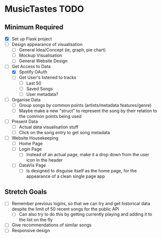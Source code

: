 # MusicTastes TODO

## Minimum Required

- [X] Set up Flask project
- [ ] Design appearance of visualisation
  - [ ] General Idea/Concept (ie, graph, pie chart)
  - [ ] Mockup Visualisation
  - [ ] General Website Design
- [ ] Get Access to Data
  - [X] Spotify OAuth
  - [ ] Get User's listened to tracks
    - [ ] Last 50
    - [ ] Saved Songs
    - [ ] User metadata?
- [ ] Organise Data
  - [ ] Group songs by common points (artists/metadata features/genre)
  - [ ] Maybe make a new "struct" to represent the song by their relation to the common points being used
- [ ] Present Data
  - [ ] Actual data visualisation stuff
  - [ ] Click on the song entry to get song metadata
- [ ] Website Housekeeping
  - [ ] Home Page
  - [ ] Login Page
    - [ ] Instead of an actual page, make it a drop down from the user icon in the header
  - [ ] DataVis Page
    - [ ] Is designed to disguise itself as the home page, for the appearance of a clean single page app

## Stretch Goals
- [ ] Remember previous logins, so that we can try and get historical data despite the limit of 50 recent songs for the public API
  - [ ] Can also try to do this by getting currently playing and adding it to the list on the fly
- [ ] Give recommendations of similar songs
- [ ] Responsive design